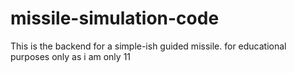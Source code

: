 # missile-simulation-code
This is the backend for a simple-ish guided missile. for educational purposes only as i am only 11

